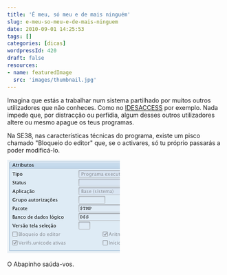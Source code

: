 ```yaml
---
title: 'É meu, só meu e de mais ninguém'
slug: e-meu-so-meu-e-de-mais-ninguem
date: 2010-09-01 14:25:53
tags: []
categories: [dicas]
wordpressId: 420
draft: false
resources:
- name: featuredImage
  src: 'images/thumbnail.jpg'
---
```

Imagina que estás a trabalhar num sistema partilhado por muitos outros utilizadores que não conheces. Como no [IDESACCESS][1] por exemplo. Nada impede que, por distracção ou perfídia, algum desses outros utilizadores altere ou mesmo apague os teus programas.

Na SE38, nas características técnicas do programa, existe um pisco chamado "Bloqueio do editor" que, se o activares, só tu próprio passarás a poder modificá-lo.

![image][2]

O Abapinho saúda-vos.

   [1]: https://www.idesaccess.com/
   [2]: images/bloqueio_editor.png (Bloqueio do editor)
